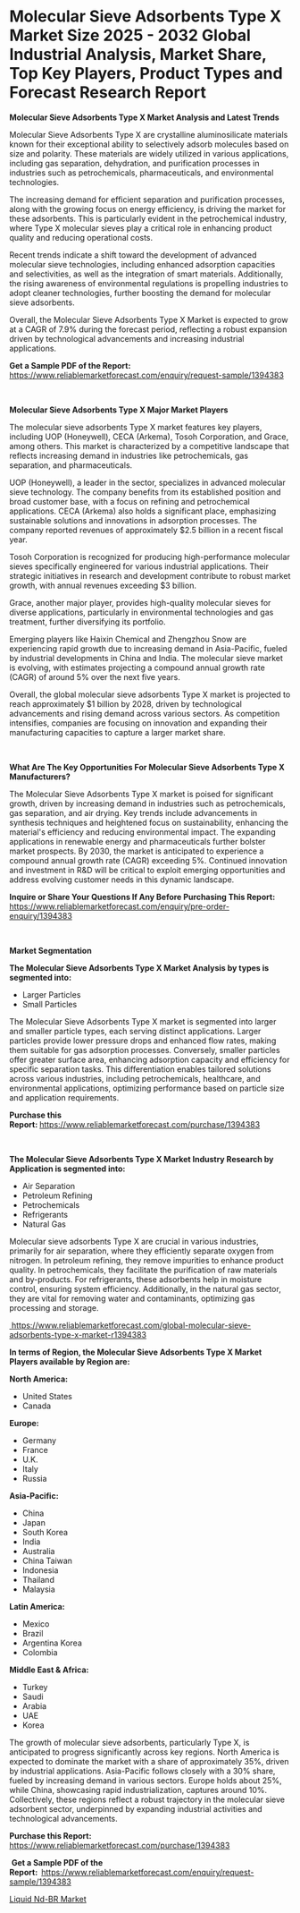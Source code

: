 <p><h1>Molecular Sieve Adsorbents Type X Market Size 2025 - 2032 Global Industrial Analysis, Market Share, Top Key Players, Product Types and Forecast Research Report</h1></p><p><strong>Molecular Sieve Adsorbents Type X Market Analysis and Latest Trends</strong></p>
<p><p>Molecular Sieve Adsorbents Type X are crystalline aluminosilicate materials known for their exceptional ability to selectively adsorb molecules based on size and polarity. These materials are widely utilized in various applications, including gas separation, dehydration, and purification processes in industries such as petrochemicals, pharmaceuticals, and environmental technologies. </p><p>The increasing demand for efficient separation and purification processes, along with the growing focus on energy efficiency, is driving the market for these adsorbents. This is particularly evident in the petrochemical industry, where Type X molecular sieves play a critical role in enhancing product quality and reducing operational costs. </p><p>Recent trends indicate a shift toward the development of advanced molecular sieve technologies, including enhanced adsorption capacities and selectivities, as well as the integration of smart materials. Additionally, the rising awareness of environmental regulations is propelling industries to adopt cleaner technologies, further boosting the demand for molecular sieve adsorbents. </p><p>Overall, the Molecular Sieve Adsorbents Type X Market is expected to grow at a CAGR of 7.9% during the forecast period, reflecting a robust expansion driven by technological advancements and increasing industrial applications.</p></p>
<p><strong>Get a Sample PDF of the Report:&nbsp;</strong> <a href="https://www.reliablemarketforecast.com/enquiry/request-sample/1394383?utm_campaign=3089&utm_medium=2&utm_source=Github&utm_content=ia&utm_term=22032025&utm_id=molecular-sieve-adsorbents-type-x">https://www.reliablemarketforecast.com/enquiry/request-sample/1394383</a></p>
<p>&nbsp;</p>
<p><strong>Molecular Sieve Adsorbents Type X Major Market Players</strong></p>
<p><p>The molecular sieve adsorbents Type X market features key players, including UOP (Honeywell), CECA (Arkema), Tosoh Corporation, and Grace, among others. This market is characterized by a competitive landscape that reflects increasing demand in industries like petrochemicals, gas separation, and pharmaceuticals.</p><p>UOP (Honeywell), a leader in the sector, specializes in advanced molecular sieve technology. The company benefits from its established position and broad customer base, with a focus on refining and petrochemical applications. CECA (Arkema) also holds a significant place, emphasizing sustainable solutions and innovations in adsorption processes. The company reported revenues of approximately $2.5 billion in a recent fiscal year.</p><p>Tosoh Corporation is recognized for producing high-performance molecular sieves specifically engineered for various industrial applications. Their strategic initiatives in research and development contribute to robust market growth, with annual revenues exceeding $3 billion. </p><p>Grace, another major player, provides high-quality molecular sieves for diverse applications, particularly in environmental technologies and gas treatment, further diversifying its portfolio. </p><p>Emerging players like Haixin Chemical and Zhengzhou Snow are experiencing rapid growth due to increasing demand in Asia-Pacific, fueled by industrial developments in China and India. The molecular sieve market is evolving, with estimates projecting a compound annual growth rate (CAGR) of around 5% over the next five years.</p><p>Overall, the global molecular sieve adsorbents Type X market is projected to reach approximately $1 billion by 2028, driven by technological advancements and rising demand across various sectors. As competition intensifies, companies are focusing on innovation and expanding their manufacturing capacities to capture a larger market share.</p></p>
<p>&nbsp;</p>
<p><strong>What Are The Key Opportunities For Molecular Sieve Adsorbents Type X Manufacturers?</strong></p>
<p><p>The Molecular Sieve Adsorbents Type X market is poised for significant growth, driven by increasing demand in industries such as petrochemicals, gas separation, and air drying. Key trends include advancements in synthesis techniques and heightened focus on sustainability, enhancing the material's efficiency and reducing environmental impact. The expanding applications in renewable energy and pharmaceuticals further bolster market prospects. By 2030, the market is anticipated to experience a compound annual growth rate (CAGR) exceeding 5%. Continued innovation and investment in R&D will be critical to exploit emerging opportunities and address evolving customer needs in this dynamic landscape.</p></p>
<p><strong>Inquire or Share Your Questions If Any Before Purchasing This Report:</strong> <a href="https://www.reliablemarketforecast.com/enquiry/pre-order-enquiry/1394383?utm_campaign=3089&utm_medium=2&utm_source=Github&utm_content=ia&utm_term=22032025&utm_id=molecular-sieve-adsorbents-type-x">https://www.reliablemarketforecast.com/enquiry/pre-order-enquiry/1394383</a></p>
<p>&nbsp;</p>
<p><strong>Market Segmentation</strong></p>
<p><strong>The Molecular Sieve Adsorbents Type X Market Analysis by types is segmented into:</strong></p>
<p><ul><li>Larger Particles</li><li>Small Particles</li></ul></p>
<p><p>The Molecular Sieve Adsorbents Type X market is segmented into larger and smaller particle types, each serving distinct applications. Larger particles provide lower pressure drops and enhanced flow rates, making them suitable for gas adsorption processes. Conversely, smaller particles offer greater surface area, enhancing adsorption capacity and efficiency for specific separation tasks. This differentiation enables tailored solutions across various industries, including petrochemicals, healthcare, and environmental applications, optimizing performance based on particle size and application requirements.</p></p>
<p><strong>Purchase this Report:&nbsp;</strong><a href="https://www.reliablemarketforecast.com/purchase/1394383?utm_campaign=3089&utm_medium=2&utm_source=Github&utm_content=ia&utm_term=22032025&utm_id=molecular-sieve-adsorbents-type-x">https://www.reliablemarketforecast.com/purchase/1394383</a></p>
<p>&nbsp;</p>
<p><strong>The Molecular Sieve Adsorbents Type X Market Industry Research by Application is segmented into:</strong></p>
<p><ul><li>Air Separation</li><li>Petroleum Refining</li><li>Petrochemicals</li><li>Refrigerants</li><li>Natural Gas</li></ul></p>
<p><p>Molecular sieve adsorbents Type X are crucial in various industries, primarily for air separation, where they efficiently separate oxygen from nitrogen. In petroleum refining, they remove impurities to enhance product quality. In petrochemicals, they facilitate the purification of raw materials and by-products. For refrigerants, these adsorbents help in moisture control, ensuring system efficiency. Additionally, in the natural gas sector, they are vital for removing water and contaminants, optimizing gas processing and storage.</p></p>
<p><a href="https://www.reliablemarketforecast.com/global-molecular-sieve-adsorbents-type-x-market-r1394383?utm_campaign=3089&utm_medium=2&utm_source=Github&utm_content=ia&utm_term=22032025&utm_id=molecular-sieve-adsorbents-type-x">&nbsp;https://www.reliablemarketforecast.com/global-molecular-sieve-adsorbents-type-x-market-r1394383</a></p>
<p><strong>In terms of Region, the Molecular Sieve Adsorbents Type X Market Players available by Region are:</strong></p>
<p>
    <p> <strong> North America: </strong>
        <ul>
            <li>United States</li>
            <li>Canada</li>
        </ul>
        </p> 
    <p> <strong> Europe: </strong>
        <ul>
            <li>Germany</li>
            <li>France</li>
            <li>U.K.</li>
            <li>Italy</li>
            <li>Russia</li>
        </ul>
        </p> 
    <p> <strong> Asia-Pacific: </strong>
        <ul>
            <li>China</li>
            <li>Japan</li>
            <li>South Korea</li>
            <li>India</li>
            <li>Australia</li>
            <li>China Taiwan</li>
            <li>Indonesia</li>
            <li>Thailand</li>
            <li>Malaysia</li>
        </ul>
        </p> 
    <p> <strong> Latin America: </strong>
        <ul>
            <li>Mexico</li>
            <li>Brazil</li>
            <li>Argentina Korea</li>
            <li>Colombia</li>
        </ul>
        </p> 
    <p> <strong> Middle East & Africa: </strong>
        <ul>
            <li>Turkey</li>
            <li>Saudi</li>
            <li>Arabia</li>
            <li>UAE</li>
            <li>Korea</li>
        </ul>
    </p>
    </p>
<p><p>The growth of molecular sieve adsorbents, particularly Type X, is anticipated to progress significantly across key regions. North America is expected to dominate the market with a share of approximately 35%, driven by industrial applications. Asia-Pacific follows closely with a 30% share, fueled by increasing demand in various sectors. Europe holds about 25%, while China, showcasing rapid industrialization, captures around 10%. Collectively, these regions reflect a robust trajectory in the molecular sieve adsorbent sector, underpinned by expanding industrial activities and technological advancements.</p></p>
<p><strong>Purchase this Report: </strong><a href="https://www.reliablemarketforecast.com/purchase/1394383?utm_campaign=3089&utm_medium=2&utm_source=Github&utm_content=ia&utm_term=22032025&utm_id=molecular-sieve-adsorbents-type-x">https://www.reliablemarketforecast.com/purchase/1394383</a></p>
<p>&nbsp;<strong>Get a Sample PDF of the Report:&nbsp;&nbsp;</strong><a href="https://www.reliablemarketforecast.com/enquiry/request-sample/1394383?utm_campaign=3089&utm_medium=2&utm_source=Github&utm_content=ia&utm_term=22032025&utm_id=molecular-sieve-adsorbents-type-x">https://www.reliablemarketforecast.com/enquiry/request-sample/1394383</a></p>
<p><strong></strong></p>
<p><p><a href="https://github.com/awalinfucci/Market-Research-Report-List-1/blob/main/liquid-nd-br-market.md?utm_campaign=3089&utm_medium=2&utm_source=Github&utm_content=ia&utm_term=22032025&utm_id=molecular-sieve-adsorbents-type-x">Liquid Nd-BR Market</a></p></p>